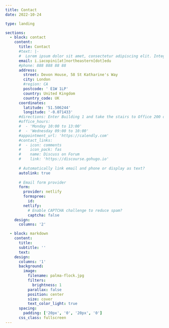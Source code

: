 ```yaml
---
title: Contact
date: 2022-10-24

type: landing

sections:
  - block: contact
    content:
      title: Contact
      #text: |-
      #  Lorem ipsum dolor sit amet, consectetur adipiscing elit. Integer tempus augue non tempor egestas. Proin nisl nunc, dignissim in accumsan dapibus, auctor ullamcorper neque. Quisque at elit felis. Vestibulum ante ipsum primis in faucibus orci luctus et ultrices posuere cubilia curae; Aenean eget elementum odio. Cras interdum eget risus sit amet aliquet. In volutpat, nisl ut fringilla dignissim, arcu nisl suscipit ante, at accumsan sapien nisl eu eros.
      email: i.iacopini[at]northeastern[dot]edu
      #phone: 888 888 88 88
      address:
        street: Devon House, 58 St Katharine's Way
        city: London
        #region: CA
        postcode: ' E1W 1LP'
        country: United Kingdom
        country_code: UK
      coordinates:
        latitude: '51.506244'
        longitude: '-0.071433'
      #directions: Enter Building 1 and take the stairs to Office 200 on Floor 2
      #office_hours:
      #  - 'Monday 10:00 to 13:00'
      #  - 'Wednesday 09:00 to 10:00'
      #appointment_url: 'https://calendly.com'
      #contact_links:
      #  - icon: comments
      #    icon_pack: fas
      #    name: Discuss on Forum
      #    link: 'https://discourse.gohugo.io'
    
      # Automatically link email and phone or display as text?
      autolink: true
    
      # Email form provider
      form:
        provider: netlify
        formspree:
          id:
        netlify:
          # Enable CAPTCHA challenge to reduce spam?
          captcha: false
    design:
      columns: '2'

  - block: markdown
    content:
      title:
      subtitle: ''
      text:
    design:
      columns: '1'
      background:
        image: 
          filename: palma-flock.jpg
          filters:
            brightness: 1
          parallax: false
          position: center
          size: cover
          text_color_light: true
      spacing:
        padding: ['20px', '0', '20px', '0']
      css_class: fullscreen
---
```

